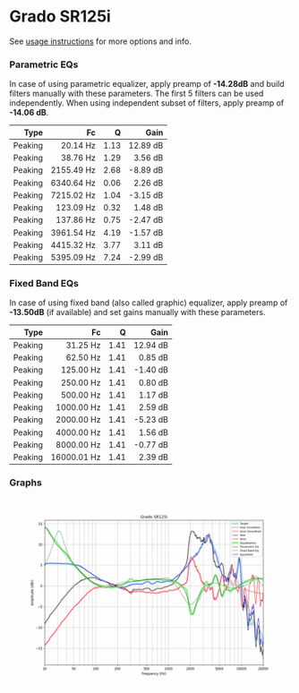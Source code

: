 # Grado SR125i
See [usage instructions](https://github.com/jaakkopasanen/AutoEq#usage) for more options and info.

### Parametric EQs
In case of using parametric equalizer, apply preamp of **-14.28dB** and build filters manually
with these parameters. The first 5 filters can be used independently.
When using independent subset of filters, apply preamp of **-14.06 dB**.

| Type    | Fc         |    Q | Gain     |
|--------:|-----------:|-----:|---------:|
| Peaking | 20.14 Hz   | 1.13 | 12.89 dB |
| Peaking | 38.76 Hz   | 1.29 | 3.56 dB  |
| Peaking | 2155.49 Hz | 2.68 | -8.89 dB |
| Peaking | 6340.64 Hz | 0.06 | 2.26 dB  |
| Peaking | 7215.02 Hz | 1.04 | -3.15 dB |
| Peaking | 123.09 Hz  | 0.32 | 1.48 dB  |
| Peaking | 137.86 Hz  | 0.75 | -2.47 dB |
| Peaking | 3961.54 Hz | 4.19 | -1.57 dB |
| Peaking | 4415.32 Hz | 3.77 | 3.11 dB  |
| Peaking | 5395.09 Hz | 7.24 | -2.99 dB |

### Fixed Band EQs
In case of using fixed band (also called graphic) equalizer, apply preamp of **-13.50dB**
(if available) and set gains manually with these parameters.

| Type    | Fc          |    Q | Gain     |
|--------:|------------:|-----:|---------:|
| Peaking | 31.25 Hz    | 1.41 | 12.94 dB |
| Peaking | 62.50 Hz    | 1.41 | 0.85 dB  |
| Peaking | 125.00 Hz   | 1.41 | -1.40 dB |
| Peaking | 250.00 Hz   | 1.41 | 0.80 dB  |
| Peaking | 500.00 Hz   | 1.41 | 1.17 dB  |
| Peaking | 1000.00 Hz  | 1.41 | 2.59 dB  |
| Peaking | 2000.00 Hz  | 1.41 | -5.23 dB |
| Peaking | 4000.00 Hz  | 1.41 | 1.56 dB  |
| Peaking | 8000.00 Hz  | 1.41 | -0.77 dB |
| Peaking | 16000.01 Hz | 1.41 | 2.39 dB  |

### Graphs
![](./Grado%20SR125i.png)